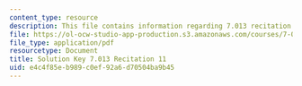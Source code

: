 ```yaml
---
content_type: resource
description: This file contains information regarding 7.013 recitation 11.
file: https://ol-ocw-studio-app-production.s3.amazonaws.com/courses/7-013-introductory-biology-spring-2013/e4c4f85eb989c0ef92a6d70504ba9b45_MIT7_013S12_RecitatSol_11.pdf
file_type: application/pdf
resourcetype: Document
title: Solution Key 7.013 Recitation 11
uid: e4c4f85e-b989-c0ef-92a6-d70504ba9b45
---
```

